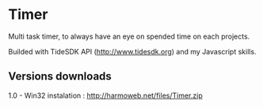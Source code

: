 Timer
=====

Multi task timer, to always have an eye on spended time on each projects.

Builded with TideSDK API (http://www.tidesdk.org) and my Javascript skills.


Versions downloads
------------------
1.0 - Win32 instalation : http://harmoweb.net/files/Timer.zip
